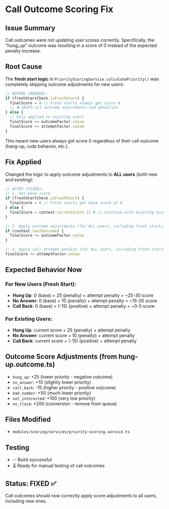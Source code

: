 # Call Outcome Scoring Fix

## Issue Summary
Call outcomes were not updating user scores correctly. Specifically, the "hung_up" outcome was resulting in a score of 0 instead of the expected penalty increase.

## Root Cause
The **fresh start logic** in `PriorityScoringService.calculatePriority()` was completely skipping outcome adjustments for new users:

```typescript
// BEFORE (BROKEN):
if (freshStartCheck.isFreshStart) {
  finalScore = 0 // Fresh starts always get score 0
  // ❌ SKIPS all outcome adjustments and penalties
} else {
  // Only applied to existing users
  finalScore += outcomeFactor.value
  finalScore += attemptFactor.value
}
```

This meant new users always got score 0 regardless of their call outcome (hang-up, rude behavior, etc.).

## Fix Applied
Changed the logic to apply outcome adjustments to **ALL users** (both new and existing):

```typescript
// AFTER (FIXED):
// 1. Set base score
if (freshStartCheck.isFreshStart) {
  finalScore = 0 // Fresh starts get base score of 0
} else {
  finalScore = context.currentScore || 0 // Continue with existing score
}

// 2. Apply outcome adjustments (for ALL users, including fresh starts)
if (context.lastOutcome) {
  finalScore += outcomeFactor.value
}

// 3. Apply call attempt penalty (for ALL users, including fresh starts)
finalScore += attemptFactor.value
```

## Expected Behavior Now

### For New Users (Fresh Start):
- **Hung Up**: 0 (base) + 25 (penalty) + attempt penalty = ~25-30 score
- **No Answer**: 0 (base) + 10 (penalty) + attempt penalty = ~15-20 score
- **Call Back**: 0 (base) + (-15) (positive) + attempt penalty = ~0-5 score

### For Existing Users:
- **Hung Up**: current score + 25 (penalty) + attempt penalty
- **No Answer**: current score + 10 (penalty) + attempt penalty
- **Call Back**: current score + (-15) (positive) + attempt penalty

## Outcome Score Adjustments (from hung-up.outcome.ts)
- `hung_up`: +25 (lower priority - negative outcome)
- `no_answer`: +10 (slightly lower priority)
- `call_back`: -15 (higher priority - positive outcome)
- `bad_number`: +50 (much lower priority)
- `not_interested`: +100 (very low priority)
- `no_claim`: +200 (conversion - remove from queue)

## Files Modified
- `modules/scoring/services/priority-scoring.service.ts`

## Testing
- ✅ Build successful
- ⏳ Ready for manual testing of call outcomes

## Status: FIXED ✅
Call outcomes should now correctly apply score adjustments to all users, including new ones. 